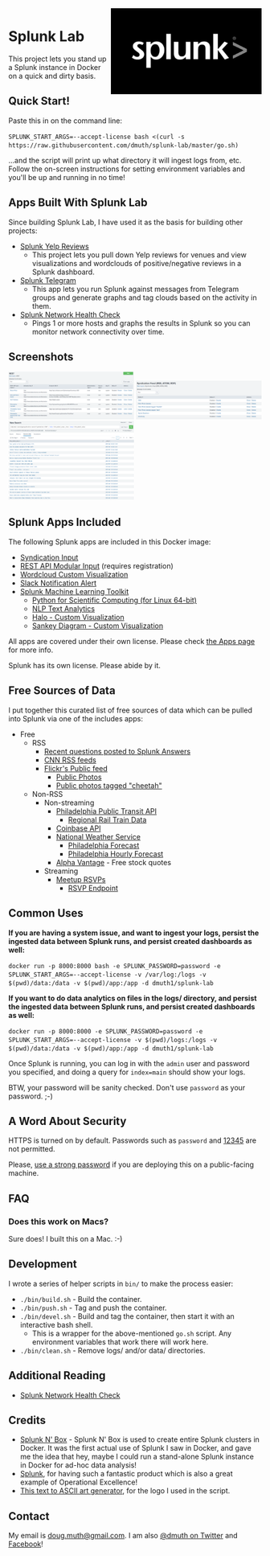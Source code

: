 
<img src="img/splunk-logo.jpg" width="300" align="right" />

# Splunk Lab

This project lets you stand up a Splunk instance in Docker on a quick and dirty basis.


## Quick Start!

Paste this in on the command line:

`SPLUNK_START_ARGS=--accept-license bash <(curl -s https://raw.githubusercontent.com/dmuth/splunk-lab/master/go.sh)`

...and the script will print up what directory it will ingest logs from, etc.  Follow the on-screen
instructions for setting environment variables and you'll be up and running in no time!


## Apps Built With Splunk Lab

Since building Splunk Lab, I have used it as the basis for building other projects:

- <a href="https://github.com/dmuth/splunk-yelp-reviews">Splunk Yelp Reviews</a>
   - This project lets you pull down Yelp reviews for venues and view visualizations and wordclouds of positive/negative reviews in a Splunk dashboard.
- <a href="https://github.com/dmuth/splunk-telegram">Splunk Telegram</a>
   - This app lets you run Splunk against messages from Telegram groups and generate graphs and tag clouds based on the activity in them.
- <a href="https://github.com/dmuth/splunk-network-health-check">Splunk Network Health Check</a>
   - Pings 1 or more hosts and graphs the results in Splunk so you can monitor network connectivity over time.


## Screenshots

<a href="./img/splunk-rest-api-input.png"><img src="./img/splunk-rest-api-input.png" width="250" /></a> <a href="./img/splunk-syndication-feed.png"><img src="./img/splunk-syndication-feed.png" width="250" /></a> <a href="./img/splunk-cnn-headlines.png"><img src="./img/splunk-cnn-headlines.png" width="250" /></a>


## Splunk Apps Included

The following Splunk apps are included in this Docker image:

- <a href="https://splunkbase.splunk.com/app/2646/">Syndication Input</a>
- <a href="https://splunkbase.splunk.com/app/1546/">REST API Modular Input</a> (requires registration)
- <a href="https://splunkbase.splunk.com/app/3212/">Wordcloud Custom Visualization</a>
- <a href="https://splunkbase.splunk.com/app/2878/">Slack Notification Alert</a>
- <a href="https://splunkbase.splunk.com/app/2890/">Splunk Machine Learning Toolkit</a>
   - <a href="https://splunkbase.splunk.com/app/2882/">Python for Scientific Computing (for Linux 64-bit)</a>
   - <a href="https://splunkbase.splunk.com/app/4066/">NLP Text Analytics</a>
   - <a href="https://splunkbase.splunk.com/app/3514/">Halo - Custom Visualization</a>
   - <a href="https://splunkbase.splunk.com/app/3112/">Sankey Diagram - Custom Visualization</a>


All apps are covered under their own license.  Please check <a href="vendor/README.md">the Apps page</a>
for more info.

Splunk has its own license.  Please abide by it.


## Free Sources of Data

I put together this curated list of free sources of data which can be pulled into Splunk
via one of the includes apps:

- Free
    - RSS
       - <a href="https://answers.splunk.com/feed/questions.rss">Recent questions posted to Splunk Answers</a>
       - <a href="http://www.cnn.com/services/rss/">CNN RSS feeds</a>
       - <a href="https://www.flickr.com/services/feeds/docs/photos_public/">Flickr's Public feed</a>
          - <a href="https://api.flickr.com/services/feeds/photos_public.gne">Public Photos</a>
          - <a href="https://api.flickr.com/services/feeds/photos_public.gne?tags=cheetah">Public photos tagged "cheetah"</a>
    - Non-RSS
       - Non-streaming
          - <a href="http://www3.septa.org/hackathon/">Philadelphia Public Transit API</a>
             - <a href="http://www3.septa.org/hackathon/TrainView/">Regional Rail Train Data</a>
          - <a href="https://developers.coinbase.com/docs/wallet/guides/price-data">Coinbase API</a>
         - <a href="https://www.weather.gov/documentation/services-web-api">National Weather Service</a>
            - <a href="https://api.weather.gov/gridpoints/PHI/49,75/forecast">Philadelphia Forecast</a>
            - <a href="https://api.weather.gov/gridpoints/PHI/49,75/forecast/hourly">Philadelphia Hourly Forecast</a>
         - <a href="https://www.alphavantage.co/">Alpha Vantage</a> - Free stock quotes
       - Streaming
          - <a href="https://www.meetup.com/meetup_api/docs/stream/2/rsvps/">Meetup RSVPs</a>
             - <a href="http://stream.meetup.com/2/rsvps">RSVP Endpoint</a>


## Common Uses

**If you are having a system issue, and want to ingest your logs, persist the ingested data between Splunk runs, and persist 
created dashboards as well:**

`docker run -p 8000:8000 bash -e SPLUNK_PASSWORD=password -e SPLUNK_START_ARGS=--accept-license -v /var/log:/logs -v $(pwd)/data:/data -v $(pwd)/app:/app -d dmuth1/splunk-lab`

**If you want to do data analytics on files in the logs/ directory, and persist the ingested data between Splunk runs, and
persist created dashboards as well:**

`docker run -p 8000:8000 -e SPLUNK_PASSWORD=password -e SPLUNK_START_ARGS=--accept-license -v $(pwd)/logs:/logs -v $(pwd)/data:/data -v $(pwd)/app:/app -d dmuth1/splunk-lab`


Once Splunk is running, you can log in with the `admin` user and password you specified, 
and doing a query for `index=main` should show your logs.

BTW, your password will be sanity checked.  Don't use `password` as your password. ;-)


## A Word About Security

HTTPS is turned on by default.  Passwords such as `password` and <a href="https://www.youtube.com/watch?v=a6iW-8xPw3k">12345</a> are not permitted.

Please, <a href="https://diceware.dmuth.org/">use a strong password</a> if you are deploying
this on a public-facing machine.


## FAQ

### Does this work on Macs?

Sure does!  I built this on a Mac. :-)


## Development

I wrote a series of helper scripts in `bin/` to make the process easier:

- `./bin/build.sh` - Build the container.
- `./bin/push.sh` - Tag and push the container.
- `./bin/devel.sh` - Build and tag the container, then start it with an interactive bash shell.
   - This is a wrapper for the above-mentioned `go.sh` script. Any environment variables that work there will work here.
- `./bin/clean.sh` - Remove logs/ and/or data/ directories.


## Additional Reading

- <a href="https://github.com/dmuth/splunk-network-health-check">Splunk Network Health Check</a>


## Credits

- <a href="https://github.com/mhassan2/splunk-n-box">Splunk N' Box</a> - Splunk N' Box is used to create entire Splunk clusters in Docker.  It was the first actual use of Splunk I saw in Docker, and gave me the idea that hey, maybe I could run a stand-alone Splunk instance in Docker for ad-hoc data analysis!
- <a href="http://www.splunk.com/">Splunk</a>, for having such a fantastic product which is also a great example of Operational Excellence!
- <a href="http://patorjk.com/software/taag/#p=display&h=0&v=0&f=Standard&t=Splunk%20Lab">This text to ASCII art generator</a>, for the logo I used in the script.



## Contact

My email is doug.muth@gmail.com.  I am also <a href="http://twitter.com/dmuth">@dmuth on Twitter</a> 
and <a href="http://facebook.com/dmuth">Facebook</a>!


